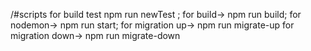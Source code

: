 /#scripts for build 
test npm run newTest ; 
for build-> npm run build; 
for nodemon-> npm run start;
for migration up-> npm run  migrate-up
for migration down-> npm run  migrate-down